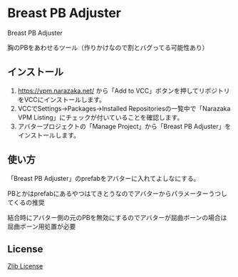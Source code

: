 # Breast PB Adjuster

Breast PB Adjuster

胸のPBをあわせるツール（作りかけなので割とバグってる可能性あり）

## インストール

1. https://vpm.narazaka.net/ から「Add to VCC」ボタンを押してリポジトリをVCCにインストールします。
2. VCCでSettings→Packages→Installed Repositoriesの一覧中で「Narazaka VPM Listing」にチェックが付いていることを確認します。
3. アバタープロジェクトの「Manage Project」から「Breast PB Adjuster」をインストールします。

## 使い方

「Breast PB Adjuster」のprefabをアバターに入れてよしなにする。

PBとかはprefabにあるやつはてきとうなのでアバターからパラメーターうつしてくるの推奨

結合時にアバター側の元のPBを無効にするのでアバターが屈曲ボーンの場合は屈曲ボーン用処置が必要

## License

[Zlib License](LICENSE.txt)
